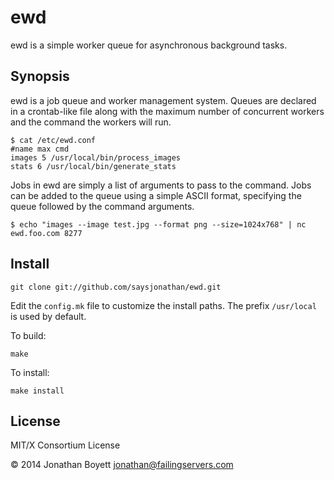 # ewd
ewd is a simple worker queue for asynchronous background tasks.

## Synopsis
ewd is a job queue and worker management system. Queues are declared in a crontab-like file along with the maximum number of concurrent workers and the command the workers will run.

	$ cat /etc/ewd.conf
	#name max cmd
	images 5 /usr/local/bin/process_images
	stats 6 /usr/local/bin/generate_stats

Jobs in ewd are simply a list of arguments to pass to the command. Jobs can be added to the queue using a simple ASCII format, specifying the queue followed by the command arguments.

	$ echo "images --image test.jpg --format png --size=1024x768" | nc ewd.foo.com 8277

## Install
	git clone git://github.com/saysjonathan/ewd.git

Edit the `config.mk` file to customize the install paths. The prefix `/usr/local` is used by default.

To build:

	make

To install:

	make install

## License
MIT/X Consortium License

© 2014 Jonathan Boyett <jonathan@failingservers.com>
